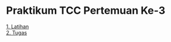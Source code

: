 <h1>Praktikum TCC Pertemuan Ke-3</h1>

[1. Latihan](/minggu-03/Latihan/rangkuman-latihan-minggu-03.md)<br/>
[2. Tugas](/minggu-03/Tugas/rangkuman-tugas-minggu-03.md)<br/>